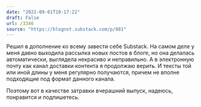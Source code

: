 ```yaml
---
date: "2022-09-01T10:17:22"
draft: False
url: /3346
source: "https://blognot.substack.com/p/881"
---
```


Решил в дополнение ко всему завести себе Substack. На самом деле у меня давно выходила рассылка новых постов в блоге, но она делалась автоматически, выглядела некрасиво и неправильно. А в электронную почту как канал доставки контента я продолжаю верить. И тексты той или иной длины у меня регулярно получаются, причем не вполне подходящие под формат данного канала. 

Поэтому вот в качестве затравки вчерашний выпуск, надеюсь, понравится и подпишетесь.
